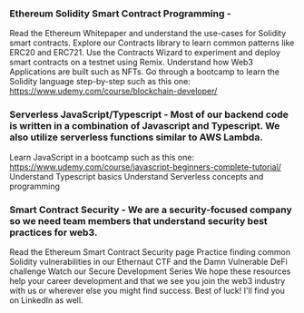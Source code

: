 ### Ethereum Solidity Smart Contract Programming - 

Read the Ethereum Whitepaper and understand the use-cases for Solidity smart contracts. 
Explore our Contracts library to learn common patterns like ERC20 and ERC721. Use the Contracts Wizard to experiment and deploy smart contracts on a testnet using Remix.
Understand how Web3 Applications are built such as NFTs.
Go through a bootcamp to learn the Solidity language step-by-step such as this one: https://www.udemy.com/course/blockchain-developer/
### Serverless JavaScript/Typescript - Most of our backend code is written in a combination of Javascript and Typescript. We also utilize serverless functions similar to AWS Lambda.

Learn JavaScript in a bootcamp such as this one: https://www.udemy.com/course/javascript-beginners-complete-tutorial/
Understand Typescript basics
Understand Serverless concepts and programming

### Smart Contract Security - We are a security-focused company so we need team members that understand security best practices for web3.

Read the Ethereum Smart Contract Security page
Practice finding common Solidity vulnerabilities in our Ethernaut CTF and the Damn Vulnerable DeFi challenge
Watch our Secure Development Series
We hope these resources help your career development and that we see you join the web3 industry with us or wherever else you might find success. Best of luck! I'll find you on LinkedIn as well.

